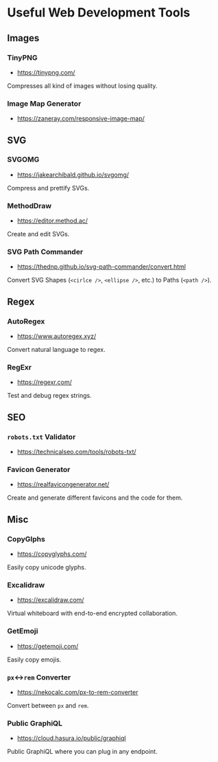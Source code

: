 # Useful Web Development Tools

## Images

### TinyPNG

- https://tinypng.com/

Compresses all kind of images without losing quality.

### Image Map Generator

- https://zaneray.com/responsive-image-map/

## SVG

### SVGOMG

- https://jakearchibald.github.io/svgomg/

Compress and prettify SVGs.

### MethodDraw

- https://editor.method.ac/

Create and edit SVGs.

### SVG Path Commander

- https://thednp.github.io/svg-path-commander/convert.html

Convert SVG Shapes (`<cirlce />`, `<ellipse />`, etc.) to Paths (`<path />`).

## Regex

### AutoRegex

- https://www.autoregex.xyz/

Convert natural language to regex.

### RegExr

- https://regexr.com/

Test and debug regex strings.

## SEO

### `robots.txt` Validator

- https://technicalseo.com/tools/robots-txt/

### Favicon Generator

- https://realfavicongenerator.net/

Create and generate different favicons and the code for them.

## Misc

### CopyGlphs

- https://copyglyphs.com/

Easily copy unicode glyphs.

### Excalidraw

- https://excalidraw.com/

Virtual whiteboard with end-to-end encrypted collaboration.

### GetEmoji

- https://getemoji.com/

Easily copy emojis.

### `px`↔︎`rem` Converter

- https://nekocalc.com/px-to-rem-converter

Convert between `px` and `rem`.

### Public GraphiQL

- https://cloud.hasura.io/public/graphiql

Public GraphiQL where you can plug in any endpoint.
